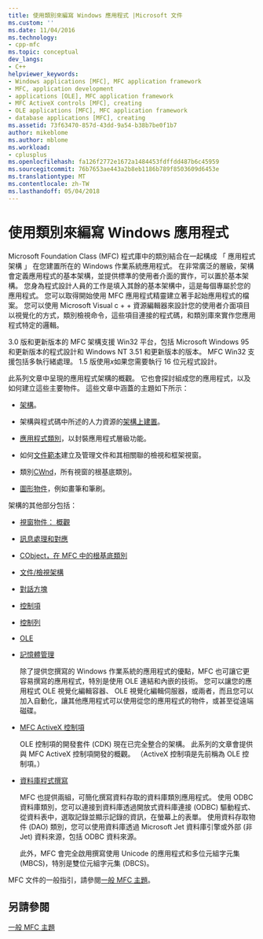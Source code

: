 ```yaml
---
title: 使用類別來編寫 Windows 應用程式 |Microsoft 文件
ms.custom: ''
ms.date: 11/04/2016
ms.technology:
- cpp-mfc
ms.topic: conceptual
dev_langs:
- C++
helpviewer_keywords:
- Windows applications [MFC], MFC application framework
- MFC, application development
- applications [OLE], MFC application framework
- MFC ActiveX controls [MFC], creating
- OLE applications [MFC], MFC application framework
- database applications [MFC], creating
ms.assetid: 73f63470-857d-43dd-9a54-b38b7be0f1b7
author: mikeblome
ms.author: mblome
ms.workload:
- cplusplus
ms.openlocfilehash: fa126f2772e1672a1484453fdffdd487b6c45959
ms.sourcegitcommit: 76b7653ae443a2b8eb1186b789f8503609d6453e
ms.translationtype: MT
ms.contentlocale: zh-TW
ms.lasthandoff: 05/04/2018
---
```

# <a name="using-the-classes-to-write-applications-for-windows"></a>使用類別來編寫 Windows 應用程式
Microsoft Foundation Class (MFC) 程式庫中的類別結合在一起構成 「 應用程式架構 」 在您建置所在的 Windows 作業系統應用程式。 在非常廣泛的層級，架構會定義應用程式的基本架構，並提供標準的使用者介面的實作，可以置於基本架構。 您身為程式設計人員的工作是填入其餘的基本架構中，這是每個專屬於您的應用程式。 您可以取得開始使用 MFC 應用程式精靈建立著手起始應用程式的檔案。 您可以使用 Microsoft Visual c + + 資源編輯器來設計您的使用者介面項目以視覺化的方式，類別檢視命令，這些項目連接的程式碼，和類別庫來實作您應用程式特定的邏輯。  
  
 3.0 版和更新版本的 MFC 架構支援 Win32 平台，包括 Microsoft Windows 95 和更新版本的程式設計和 Windows NT 3.51 和更新版本的版本。 MFC Win32 支援包括多執行緒處理。 1.5 版使用*x*如果您需要執行 16 位元程式設計。  
  
 此系列文章中呈現的應用程式架構的概觀。 它也會探討組成您的應用程式，以及如何建立這些主要物件。 這些文章中涵蓋的主題如下所示：  
  
-   [架構](../mfc/framework-mfc.md)。  
  
-   架構與程式碼中所述的人力資源的[架構上建置](../mfc/building-on-the-framework.md)。  
  
-   [應用程式類別](../mfc/cwinapp-the-application-class.md)，以封裝應用程式層級功能。  
  
-   如何[文件範本](../mfc/document-templates-and-the-document-view-creation-process.md)建立及管理文件和其相關聯的檢視和框架視窗。  
  
-   類別[CWnd](../mfc/window-objects.md)，所有視窗的根基底類別。  
  
-   [圖形物件](../mfc/graphic-objects.md)，例如畫筆和筆刷。  
  
 架構的其他部分包括：  
  
-   [視窗物件： 概觀](../mfc/window-objects.md)  
  
-   [訊息處理和對應](../mfc/message-handling-and-mapping.md)  
  
-   [CObject，在 MFC 中的根基底類別](../mfc/using-cobject.md)  
  
-   [文件/檢視架構](../mfc/document-view-architecture.md)  
  
-   [對話方塊](../mfc/dialog-boxes.md)  
  
-   [控制項](../mfc/controls-mfc.md)  
  
-   [控制列](../mfc/control-bars.md)  
  
-   [OLE](../mfc/ole-in-mfc.md)  
  
-   [記憶體管理](../mfc/memory-management.md)  
  
     除了提供您撰寫的 Windows 作業系統的應用程式的優點，MFC 也可讓它更容易撰寫的應用程式，特別是使用 OLE 連結和內嵌的技術。 您可以讓您的應用程式 OLE 視覺化編輯容器、 OLE 視覺化編輯伺服器，或兩者，而且您可以加入自動化，讓其他應用程式可以使用從您的應用程式的物件，或甚至從遠端磁碟。  
  
-   [MFC ActiveX 控制項](../mfc/mfc-activex-controls.md)  
  
     OLE 控制項的開發套件 (CDK) 現在已完全整合的架構。 此系列的文章會提供與 MFC ActiveX 控制項開發的概觀。 （ActiveX 控制項是先前稱為 OLE 控制項。）  
  
-   [資料庫程式撰寫](../data/data-access-programming-mfc-atl.md)  
  
     MFC 也提供兩組，可簡化撰寫資料存取的資料庫類別應用程式。 使用 ODBC 資料庫類別，您可以連接到資料庫透過開放式資料庫連接 (ODBC) 驅動程式、 從資料表中，選取記錄並顯示記錄的資訊，在螢幕上的表單。 使用資料存取物件 (DAO) 類別，您可以使用資料庫透過 Microsoft Jet 資料庫引擎或外部 (非 Jet) 資料來源，包括 ODBC 資料來源。  
  
     此外，MFC 會完全啟用撰寫使用 Unicode 的應用程式和多位元組字元集 (MBCS)，特別是雙位元組字元集 (DBCS)。  
  
 MFC 文件的一般指引，請參閱[一般 MFC 主題](../mfc/general-mfc-topics.md)。  
  
## <a name="see-also"></a>另請參閱  
 [一般 MFC 主題](../mfc/general-mfc-topics.md)

